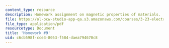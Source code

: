 ```yaml
---
content_type: resource
description: Homework assignment on magnetic properties of materials.
file: https://ol-ocw-studio-app-qa.s3.amazonaws.com/courses/3-23-electrical-optical-and-magnetic-properties-of-materials-fall-2007/c6cb598fcce38053f584daea794670c8_ps9.pdf
file_type: application/pdf
resourcetype: Document
title: 'Homework #9'
uid: c6cb598f-cce3-8053-f584-daea794670c8
---
```

